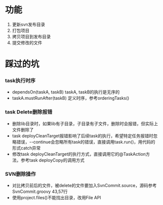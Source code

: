# 功能
1. 更新svn发布目录
2. 打包项目
3. 拷贝项目到发布目录
4. 提交修改的文件

# 踩过的坑

### task执行时序
+ dependsOn(taskA, taskB) taskA, taskB的执行是无序的
+ taskA.mustRunAfter(taskB) 定义时序，参考orderingTasks()

### task Delete删除报错
+ 删除lib目录时，如果lib有子目录，子目录有子文件，删除时会报错，但实际上文件删除了
+ task deployCleanTarget报错影响了后续task的执行，希望特定任务报错时忽略错误，--continue会忽略所有task的错误，直接调用task.run()，用代码的形式catch异常
+ 修改task deployCleanTarget的执行方式，直接调用它的@TaskAction方法，参考task deployCopy的调用方式

### SVN删除操作
+ 对比拷贝前后的文件，被delete的文件要加入SvnCommit.source，源码参考SvnCommit.groovy 43,57行
+ 使用project.files()不能找出目录，改用File API